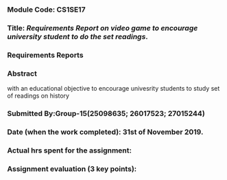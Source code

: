 ### Module Code: CS1SE17
### Title: *Requirements Report on video game to encourage university student to do the set readings*.
### Requirements Reports
### Abstract
with an educational objective to encourage univesrity students to study set of readings on history 

### Submitted By:Group-15(25098635; 26017523; 27015244)
### Date (when the work completed): 31st of November 2019.
### Actual hrs spent for the assignment:
### Assignment evaluation (3 key points): 